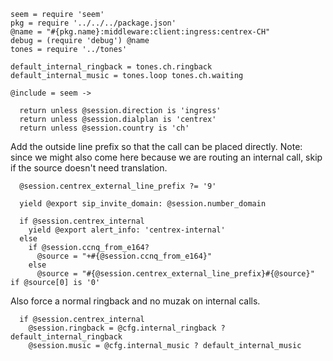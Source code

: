     seem = require 'seem'
    pkg = require '../../../package.json'
    @name = "#{pkg.name}:middleware:client:ingress:centrex-CH"
    debug = (require 'debug') @name
    tones = require '../tones'

    default_internal_ringback = tones.ch.ringback
    default_internal_music = tones.loop tones.ch.waiting

    @include = seem ->

      return unless @session.direction is 'ingress'
      return unless @session.dialplan is 'centrex'
      return unless @session.country is 'ch'

Add the outside line prefix so that the call can be placed directly.
Note: since we might also come here because we are routing an internal call, skip if the source doesn't need translation.

      @session.centrex_external_line_prefix ?= '9'

      yield @export sip_invite_domain: @session.number_domain

      if @session.centrex_internal
        yield @export alert_info: 'centrex-internal'
      else
        if @session.ccnq_from_e164?
          @source = "+#{@session.ccnq_from_e164}"
        else
          @source = "#{@session.centrex_external_line_prefix}#{@source}" if @source[0] is '0'

Also force a normal ringback and no muzak on internal calls.

      if @session.centrex_internal
        @session.ringback = @cfg.internal_ringback ? default_internal_ringback
        @session.music = @cfg.internal_music ? default_internal_music

